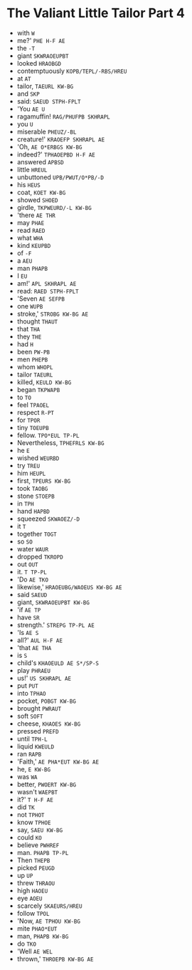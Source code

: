 # The Valiant Little Tailor Part 4

* with `W`
* me?' `PHE H-F AE`
* the `-T`
* giant `SKWRAOEUPBT`
* looked `HRAOBGD`
* contemptuously `KOPB/TEPL/-RBS/HREU`
* at `AT`
* tailor, `TAEURL KW-BG`
* and `SKP`
* said: `SAEUD STPH-FPLT`
* 'You `AE U`
* ragamuffin! `RAG/PHUFPB SKHRAPL`
* you `U`
* miserable `PHEUZ/-BL`
* creature!' `KRAOEFP SKHRAPL AE`
* 'Oh, `AE O*ERBGS KW-BG`
* indeed?' `TPHAOEPBD H-F AE`
* answered `APBSD`
* little `HREUL`
* unbuttoned `UPB/PWUT/O*PB/-D`
* his `HEUS`
* coat, `KOET KW-BG`
* showed `SHOED`
* girdle, `TKPWEURD/-L KW-BG`
* 'there `AE THR`
* may `PHAE`
* read `RAED`
* what `WHA`
* kind `KEUPBD`
* of `-F`
* a `AEU`
* man `PHAPB`
* I `EU`
* am!' `APL SKHRAPL AE`
* read: `RAED STPH-FPLT`
* 'Seven `AE SEFPB`
* one `WUPB`
* stroke,' `STROBG KW-BG AE`
* thought `THAUT`
* that `THA`
* they `THE`
* had `H`
* been `PW-PB`
* men `PHEPB`
* whom `WHOPL`
* tailor `TAEURL`
* killed, `KEULD KW-BG`
* began `TKPWAPB`
* to `TO`
* feel `TPAOEL`
* respect `R-PT`
* for `TPOR`
* tiny `TOEUPB`
* fellow. `TPO*EUL TP-PL`
* Nevertheless, `TPHEFRLS KW-BG`
* he `E`
* wished `WEURBD`
* try `TREU`
* him `HEUPL`
* first, `TPEURS KW-BG`
* took `TAOBG`
* stone `STOEPB`
* in `TPH`
* hand `HAPBD`
* squeezed `SKWAOEZ/-D`
* it `T`
* together `TOGT`
* so `SO`
* water `WAUR`
* dropped `TKROPD`
* out `OUT`
* it. `T TP-PL`
* 'Do `AE TKO`
* likewise,' `HRAOEUBG/WAOEUS KW-BG AE`
* said `SAEUD`
* giant, `SKWRAOEUPBT KW-BG`
* 'if `AE TP`
* have `SR`
* strength.' `STREPG TP-PL AE`
* 'Is `AE S`
* all?' `AUL H-F AE`
* 'that `AE THA`
* is `S`
* child's `KHAOEULD AE S*/SP-S`
* play `PHRAEU`
* us!' `US SKHRAPL AE`
* put `PUT`
* into `TPHAO`
* pocket, `POBGT KW-BG`
* brought `PWRAUT`
* soft `SOFT`
* cheese, `KHAOES KW-BG`
* pressed `PREFD`
* until `TPH-L`
* liquid `KWEULD`
* ran `RAPB`
* 'Faith,' `AE PHA*EUT KW-BG AE`
* he, `E KW-BG`
* was `WA`
* better, `PWOERT KW-BG`
* wasn't `WAEPBT`
* it?' `T H-F AE`
* did `TK`
* not `TPHOT`
* know `TPHOE`
* say, `SAEU KW-BG`
* could `KO`
* believe `PWHREF`
* man. `PHAPB TP-PL`
* Then `THEPB`
* picked `PEUGD`
* up `UP`
* threw `THRAOU`
* high `HAOEU`
* eye `AOEU`
* scarcely `SKAEURS/HREU`
* follow `TPOL`
* 'Now, `AE TPHOU KW-BG`
* mite `PHAO*EUT`
* man, `PHAPB KW-BG`
* do `TKO`
* 'Well `AE WEL`
* thrown,' `THROEPB KW-BG AE`
